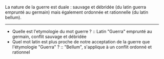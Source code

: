 La nature de la guerre est duale : sauvage et débridée (du latin guerra emprunté au germain) mais également ordonnée et rationnelle (du latin bellum).

---

- Quelle est l'etymologie du mot guerre ? :: Latin "Guerra" emprunté au germain, conflit sauvage et débridée
- Quel mot latin est plus proche de notre acceptation de la guerre que l'étymologie "Guerra" ? :: "Bellum", s'applique à un conflit ordonné et rationnel
